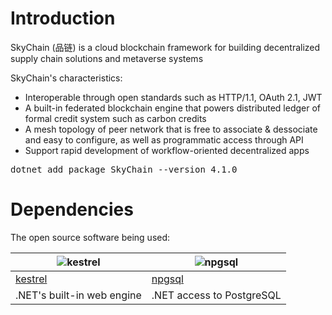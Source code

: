# Introduction  

SkyChain (品链) is a cloud blockchain framework for building decentralized supply chain solutions and metaverse systems

SkyChain's characteristics:

* Interoperable through open standards such as HTTP/1.1, OAuth 2.1, JWT
* A built-in federated blockchain engine that powers distributed ledger of formal credit system such as carbon credits
* A mesh topology of peer network that is free to associate & dessociate and easy to configure, as well as programmatic access through API
* Support rapid development of workflow-oriented decentralized apps 

<pre>
dotnet add package SkyChain --version 4.1.0
</pre>

# Dependencies

The open source software being used: 

| ![kestrel](https://raw.githubusercontent.com/skyiah/SkyChain/master/Docs/netcore.jpg) | ![npgsql](https://raw.githubusercontent.com/skyiah/SkyChain/master/Docs/postgresql.png) |
| ---- | ----- |
| [kestrel](https://github.com/aspnet/AspNetCore) | [npgsql](http://www.npgsql.org) |
| .NET's built-in web engine | .NET access to PostgreSQL |
